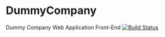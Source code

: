# DummyCompany
Dummy Company Web Application Front-End
[![Build Status](https://travis-ci.org/[GITHUB_USERNAME]/[PROJECT_NAME].png)](https://travis-ci.org/[GITHUB_USERNAME]/[PROJECT_NAME])
